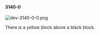 #### 3140-0
![dev-3140-0-0.png](https://github.com/lil-lab/nlvr/raw/master/nlvr/dev/images/2/dev-3140-0-0.png "dev-3140-0-0.png")

There is a yellow block above a black block.